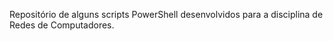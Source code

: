 Repositório de alguns scripts PowerShell desenvolvidos para a disciplina de Redes de Computadores. 
